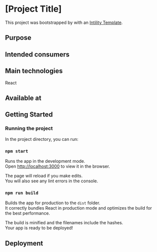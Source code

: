 <!-- template available at https://gitlab.intility.no/Intility/readme-template -->

<!-- Badges -->
<!-- While not required, badges are recommended; and in particular pipeline status -->
<!-- Uncomment the below line and replace `project` with the path to your project (e.g. -->
<!-- `group[s]/project`). If you want the status for a different branch than `master`, change -->
<!-- the branch too.-->
<!-- [![pipeline status](https://gitlab.intility.no/<project>/master/pipeline.svg)](https://gitlab.intility.no/<project>/pipelines)   -->

<!------------------------------------------------------------------------------------>
<!-- REQUIRED -->
<!------------------------------------------------------------------------------------>

# [Project Title]

<!-- Describe the project briefly here. -->
<!-- Also, unless it's clear: specify what type of project it is; API, library, application, collection of scripts, etc -->

This project was bootstrapped by with an [Intility Template](https://github.com/Intility/templates/).

## Purpose

<!-- What does the application do and why? What problem does it solve? -->

## Intended consumers

<!--  Who is the application intended for, and who can utilize its features? -->

## Main technologies

React

<!-- What are the main languages and frameworks are used in the project -->

## Available at

<!-- If the application is live, mention where it can be 'viewed' and where it is deployed, e.g. OpenShift, Azure etc. -->
<!-- For libraries, this might also include what package repository it's available at -->
<!-- If the project is an API or a library, where can I find documentation for it? -->

<!------------------------------------------------------------------------------------>
<!-- OPTIONAL -->
<!------------------------------------------------------------------------------------>

## Getting Started

<!--
Provide step by step instructions that will allow a new contributor to get a copy of the project up and running on their local machine.
Installation of common development tools such as `git`, `docker` and IDEs can be covered here, but is not necessary.

The granularity and extent of these instructions will depend on the size and type of the project,
but may extend to things such as platform specific steps, etc.
-->

### Running the project

<!-- Provide examples of how to run the project locally here, if applicable. -->
<!-- If the project can be run in multiple ways (Docker, Minishift, command line, etc), -->
<!-- it might be appropriate to have a section for each of them-->

In the project directory, you can run:

### `npm start`

Runs the app in the development mode.<br />
Open [http://localhost:3000](http://localhost:3000) to view it in the browser.

The page will reload if you make edits.<br />
You will also see any lint errors in the console.

### `npm run build`

Builds the app for production to the `dist` folder.<br />
It correctly bundles React in production mode and optimizes the build for the best performance.

The build is minified and the filenames include the hashes.<br />
Your app is ready to be deployed!

## Deployment

<!-- Provide step by step instructions that explain the process of deploying the application in QA or Prod environments -->

<!-- If the project uses a CI/CD pipeline describe the high level concepts of the pipeline strategy here. -->

